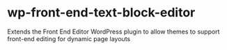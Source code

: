 wp-front-end-text-block-editor
==============================

Extends the Front End Editor WordPress plugin to allow themes to support front-end editing for dynamic page layouts
